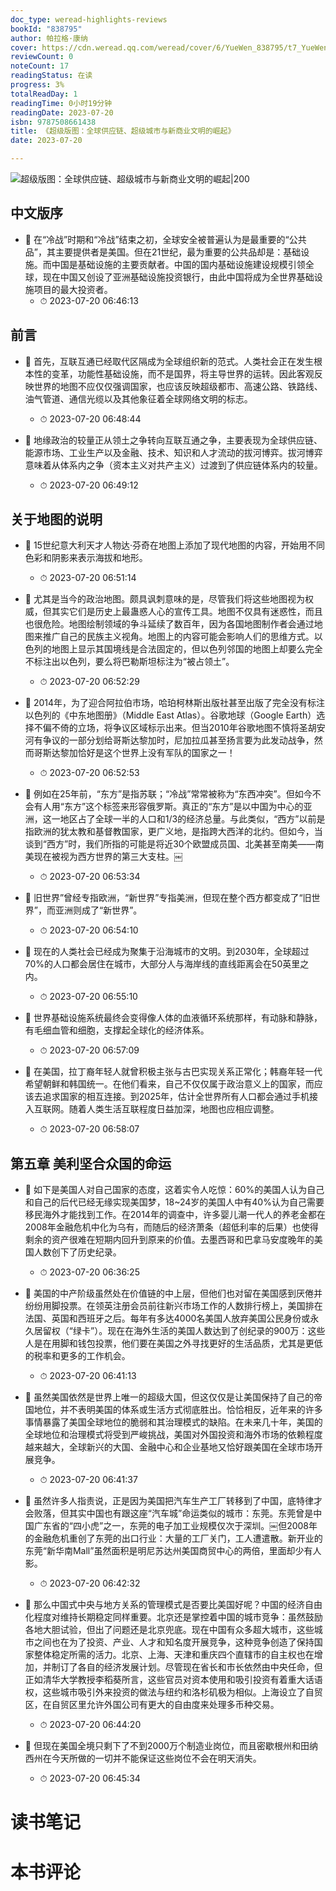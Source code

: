 ```yaml
---
doc_type: weread-highlights-reviews
bookId: "838795"
author: 帕拉格·康纳
cover: https://cdn.weread.qq.com/weread/cover/6/YueWen_838795/t7_YueWen_838795.jpg
reviewCount: 0
noteCount: 17
readingStatus: 在读
progress: 3%
totalReadDay: 1
readingTime: 0小时19分钟
readingDate: 2023-07-20
isbn: 9787508661438
title: 《超级版图：全球供应链、超级城市与新商业文明的崛起》
date: 2023-07-20

---
```


![ 超级版图：全球供应链、超级城市与新商业文明的崛起|200](https://cdn.weread.qq.com/weread/cover/6/YueWen_838795/t7_YueWen_838795.jpg)


## 中文版序


- 📌 在“冷战”时期和“冷战”结束之初，全球安全被普遍认为是最重要的“公共品”，其主要提供者是美国。但在21世纪，最为重要的公共品却是：基础设施。而中国是基础设施的主要贡献者。中国的国内基础设施建设规模引领全球，现在中国又创设了亚洲基础设施投资银行，由此中国将成为全世界基础设施项目的最大投资者。 
    - ⏱ 2023-07-20 06:46:13 
## 前言


- 📌 首先，互联互通已经取代区隔成为全球组织新的范式。人类社会正在发生根本性的变革，功能性基础设施，而不是国界，将主导世界的运转。因此客观反映世界的地图不应仅仅强调国家，也应该反映超级都市、高速公路、铁路线、油气管道、通信光缆以及其他象征着全球网络文明的标志。 
    - ⏱ 2023-07-20 06:48:44 

- 📌 地缘政治的较量正从领土之争转向互联互通之争，主要表现为全球供应链、能源市场、工业生产以及金融、技术、知识和人才流动的拔河博弈。拔河博弈意味着从体系内之争（资本主义对共产主义）过渡到了供应链体系内的较量。 
    - ⏱ 2023-07-20 06:49:12 
## 关于地图的说明


- 📌 15世纪意大利天才人物达·芬奇在地图上添加了现代地图的内容，开始用不同色彩和阴影来表示海拔和地形。 
    - ⏱ 2023-07-20 06:51:14 

- 📌 尤其是当今的政治地图。颇具讽刺意味的是，尽管我们将这些地图视为权威，但其实它们是历史上最蛊惑人心的宣传工具。地图不仅具有迷惑性，而且也很危险。地图绘制领域的争斗延续了数百年，因为各国地图制作者会通过地图来推广自己的民族主义视角。地图上的内容可能会影响人们的思维方式。以色列的地图上显示其国境线是合法固定的，但以色列邻国的地图上却要么完全不标注出以色列，要么将巴勒斯坦标注为“被占领土”。 
    - ⏱ 2023-07-20 06:52:29 

- 📌 2014年，为了迎合阿拉伯市场，哈珀柯林斯出版社甚至出版了完全没有标注以色列的《中东地图册》（Middle East Atlas）。谷歌地球（Google Earth）选择不偏不倚的立场，将争议区域标示出来。但当2010年谷歌地图不慎将圣胡安河有争议的一部分划给哥斯达黎加时，尼加拉瓜甚至扬言要为此发动战争，然而哥斯达黎加恰好是这个世界上没有军队的国家之一！ 
    - ⏱ 2023-07-20 06:52:53 

- 📌 例如在25年前，“东方”是指苏联；“冷战”常常被称为“东西冲突”。但如今不会有人用“东方”这个标签来形容俄罗斯。真正的“东方”是以中国为中心的亚洲，这一地区占了全球一半的人口和1/3的经济总量。与此类似，“西方”以前是指欧洲的犹太教和基督教国家，更广义地，是指跨大西洋的北约。但如今，当谈到“西方”时，我们所指的可能是将近30个欧盟成员国、北美甚至南美——南美现在被视为西方世界的第三大支柱。￼ 
    - ⏱ 2023-07-20 06:53:34 

- 📌 旧世界”曾经专指欧洲，“新世界”专指美洲，但现在整个西方都变成了“旧世界”，而亚洲则成了“新世界”。 
    - ⏱ 2023-07-20 06:54:10 

- 📌 现在的人类社会已经成为聚集于沿海城市的文明。到2030年，全球超过70%的人口都会居住在城市，大部分人与海岸线的直线距离会在50英里之内。 
    - ⏱ 2023-07-20 06:55:10 

- 📌 世界基础设施系统最终会变得像人体的血液循环系统那样，有动脉和静脉，有毛细血管和细胞，支撑起全球化的经济体系。 
    - ⏱ 2023-07-20 06:57:09 

- 📌 在美国，拉丁裔年轻人就曾积极主张与古巴实现关系正常化；韩裔年轻一代希望朝鲜和韩国统一。在他们看来，自己不仅仅属于政治意义上的国家，而应该去追求国家的相互连接。到2025年，估计全世界所有人口都会通过手机接入互联网。随着人类生活互联程度日益加深，地图也应相应调整。 
    - ⏱ 2023-07-20 06:58:07 
## 第五章 美利坚合众国的命运


- 📌 如下是美国人对自己国家的态度，这着实令人吃惊：60%的美国人认为自己和自己的后代已经无缘实现美国梦，18~24岁的美国人中有40%认为自己需要移民海外才能找到工作。在2014年的调查中，许多婴儿潮一代人的养老金都在2008年金融危机中化为乌有，而随后的经济萧条（超低利率的后果）也使得剩余的资产很难在短期内回升到原来的价值。去墨西哥和巴拿马安度晚年的美国人数创下了历史纪录。 
    - ⏱ 2023-07-20 06:36:25 

- 📌 美国的中产阶级虽然处在价值链的中上层，但他们也对留在美国感到厌倦并纷纷用脚投票。在领英注册会员前往新兴市场工作的人数排行榜上，美国排在法国、英国和西班牙之后。每年有多达4000名美国人放弃美国公民身份或永久居留权（“绿卡”）。现在在海外生活的美国人数达到了创纪录的900万：这些人是在用脚和钱包投票，他们要在美国之外寻找更好的生活品质，尤其是更低的税率和更多的工作机会。 
    - ⏱ 2023-07-20 06:41:13 

- 📌 虽然美国依然是世界上唯一的超级大国，但这仅仅是让美国保持了自己的帝国地位，并不表明美国的体系或生活方式彻底胜出。恰恰相反，近年来的许多事情暴露了美国全球地位的脆弱和其治理模式的缺陷。在未来几十年，美国的全球地位和治理模式将受到严峻挑战，美国对外国投资和海外市场的依赖程度越来越大，全球新兴的大国、金融中心和企业基地又恰好跟美国在全球市场开展竞争。 
    - ⏱ 2023-07-20 06:41:37 

- 📌 虽然许多人指责说，正是因为美国把汽车生产工厂转移到了中国，底特律才会败落，但其实中国也有跟这座“汽车城”命运类似的城市：东莞。东莞曾是中国广东省的“四小虎”之一，东莞的电子加工业规模仅次于深圳。￼但2008年的金融危机重创了东莞的出口行业：大量的工厂关门，工人遭遣散。新开业的东莞“新华南Mall”虽然面积是明尼苏达州美国商贸中心的两倍，里面却少有人影。 
    - ⏱ 2023-07-20 06:42:32 

- 📌 那么中国式中央与地方关系的管理模式是否要比美国好呢？中国的经济自由化程度对维持长期稳定同样重要。北京还是掌控着中国的城市竞争：虽然鼓励各地大胆试验，但出了问题还是北京兜底。现在中国有众多超大城市，这些城市之间也在为了投资、产业、人才和知名度开展竞争，这种竞争创造了保持国家整体稳定所需的活力。北京、上海、天津和重庆四个直辖市的自主权也在增加，并制订了各自的经济发展计划。尽管现在省长和市长依然由中央任命，但正如清华大学教授李稻葵所言，这些官员对资本使用和吸引投资有着重大话语权，这些城市吸引外来投资的做法与纽约和洛杉矶极为相似。上海设立了自贸区，在自贸区里允许外国公司有更大的自由度来处理多币种交易。 
    - ⏱ 2023-07-20 06:44:20 

- 📌 但现在美国全境只剩下了不到2000万个制造业岗位，而且密歇根州和田纳西州在今天所做的一切并不能保证这些岗位不会在明天消失。 
    - ⏱ 2023-07-20 06:45:34 

# 读书笔记


# 本书评论
